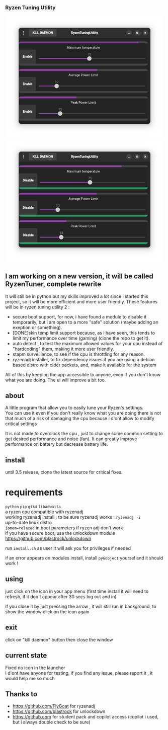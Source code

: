 ### Ryzen Tuning Utility

<img src="screens/1.png">  
<img src="screens/2.png">    

## I am working on a new version, it will be called RyzenTuner, complete rewrite
It will still be in python but my skills improved a lot since i started this project, so it will be more efficient and more user friendly.
These features will be in ryzen tuning utility 2 :
- secure boot support, for now, i have found a module to disable it temporarily, but i am open to a more "safe" solution (maybe adding an exeption or something).   
- [DONE]skin temp limit support because, as i have seen, this tends to limit my performance over time (gaming) (clone the repo to get it).   
- auto detect , to test the maximum allowed values for your cpu instead of "hardcoding" them, making it more user friendly.
- stapm surveillance, to see if the cpu is throttling for any reason.
- ryzenadj installer, to fix dependency issues if you are using a debian based distro with older packets, and, make it available for the system

All of this by keeping the app accessible to anyone, even if you don't know what you are doing.
The ui will improve a bit too.

## about
A little program that allow you to easily tune your Ryzen's settings.    
You can use it even if you don't really know what you are doing there is not that much of a risk of damaging the cpu because i d'ont allow to modify critical settings

It is not made to overclock the cpu , just to change some common setting to get desired performance and noise (fan). It can greatly improve performance on battery but decrease battery life.


## install
until 3.5 release, clone the latest source for critical fixes.
# requirements
`python` `pip` `gtk4` `libadwaita`    
a ryzen cpu compatible with ryzenadj   
working ryzenadj install , to be sure ryzenadj works : `ryzenadj -i`   
up-to-date linux distro   
`iomem=relaxed` in boot parameters if ryzen adj don't work   
if you have secure boot, use the unlockdown module https://github.com/blastrock/unlockdown

run `install.sh` as user
it will ask you for privileges if needed

if an error appears on modules install, install `pyGobject` yoursel and it should work !

## using
just click on the icon in your app menu (first time install it will need to refresh, if it don't appear after 30 secs log out and in)

if you close it by just pressing the arrow , it will still run in background, to show the window click on the icon again

## exit
click on "kill daemon" button then close the window

## current state
Fixed no icon in the launcher  
I d'ont have anyone for testing, if you find any issue, please report it , it would help me so much 

## Thanks to
- https://github.com/FlyGoat for ryzenadj
- https://github.com/blastrock for unlockdown
- https://github.com for student pack and copilot access (copilot i used, but i always double check to be sure)